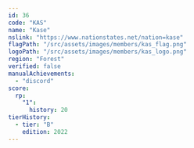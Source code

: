 ```yaml
---
id: 36
code: "KAS"
name: "Kase"
nslink: "https://www.nationstates.net/nation=kase"
flagPath: "/src/assets/images/members/kas_flag.png"
logoPath: "/src/assets/images/members/kas_logo.png"
region: "Forest"
verified: false
manualAchievements: 
  - "discord"
score:
  rp:
    "1":
      history: 20
tierHistory:
  - tier: "B"
    edition: 2022
---
```

